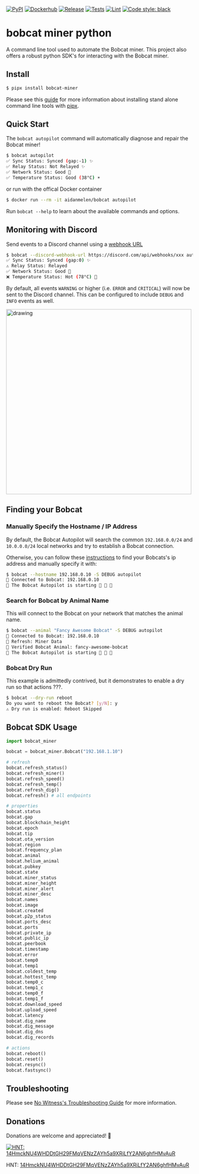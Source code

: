 [![PyPI](https://img.shields.io/pypi/v/bobcat_miner.svg)](https://pypi.org/project/bobcat-miner/)
[![Dockerhub](https://img.shields.io/docker/v/aidanmelen/bobcat?color=blue&label=docker%20build)](https://hub.docker.com/r/aidanmelen/bobcat)
[![Release](https://github.com/aidanmelen/bobcat-miner-python/actions/workflows/release.yaml/badge.svg)](https://github.com/aidanmelen/bobcat-miner-python/actions/workflows/release.yaml)
[![Tests](https://github.com/aidanmelen/bobcat-miner-python/actions/workflows/tests.yaml/badge.svg)](https://github.com/aidanmelen/bobcat-miner-python/actions/workflows/tests.yaml)
[![Lint](https://github.com/aidanmelen/bobcat-miner-python/actions/workflows/lint.yaml/badge.svg)](https://github.com/aidanmelen/bobcat-miner-python/actions/workflows/lint.yaml)
[![Code style: black](https://img.shields.io/badge/code%20style-black-000000.svg)](https://github.com/aidanmelen/bobcat-miner-python/actions/workflows/lint.yaml)


# bobcat miner python

A command line tool used to automate the Bobcat miner. This project also offers a robust python SDK's for interacting with the Bobcat miner.

## Install

```bash
$ pipx install bobcat-miner
```

Please see this [guide](https://packaging.python.org/en/latest/guides/installing-stand-alone-command-line-tools/) for more information about installing stand alone command line tools with [pipx](https://pypa.github.io/pipx/).

## Quick Start

The `bobcat autopilot` command will automatically diagnose and repair the Bobcat miner!

```bash
$ bobcat autopilot
✅ Sync Status: Synced (gap:-1) ✨
✅ Relay Status: Not Relayed ✨
✅ Network Status: Good 📶
✅ Temperature Status: Good (38°C) ☀️
```

or run with the offical Docker container

```bash
$ docker run --rm -it aidanmelen/bobcat autopilot
```

Run `bobcat --help` to learn about the available commands and options.

## Monitoring with Discord

Send events to a Discord channel using a [webhook URL](https://support.discord.com/hc/en-us/articles/228383668-Intro-to-Webhooks)

```bash
$ bobcat --discord-webhook-url https://discord.com/api/webhooks/xxx autopilot
✅ Sync Status: Synced (gap:0) ✨
⚠️ Relay Status: Relayed
✅ Network Status: Good 📶
❌ Temperature Status: Hot (78°C) 🌋
```

By default, all events `WARNING` or higher (i.e. `ERROR` and `CRITICAL`) will now be sent to the Discord channel. This can be configured to include `DEBUG` and `INFO` events as well.

<img src="https://raw.githubusercontent.com/aidanmelen/bobcat-miner-python/main/images/bobcat-autopilot-discord-app.png" alt="drawing" style="width:500px;"/>

## Finding your Bobcat

### Manually Specify the Hostname / IP Address

By default, the Bobcat Autopilot will search the common `192.168.0.0/24` and `10.0.0.0/24` local networks and try to establish a Bobcat connection.

Otherwise, you can follow these [instructions](https://bobcatminer.zendesk.com/hc/en-us/articles/4412905935131-How-to-Access-the-Diagnoser) to find your Bobcats's ip address and manually specify it with:

```bash
$ bobcat --hostname 192.168.0.10 -S DEBUG autopilot
🐛 Connected to Bobcat: 192.168.0.10
🐛 The Bobcat Autopilot is starting 🚀 🚀 🚀
```

### Search for Bobcat by Animal Name

This will connect to the Bobcat on your network that matches the animal name.

```bash
$ bobcat --animal "Fancy Awesome Bobcat" -S DEBUG autopilot
🐛 Connected to Bobcat: 192.168.0.10
🐛 Refresh: Miner Data
🐛 Verified Bobcat Animal: fancy-awesome-bobcat
🐛 The Bobcat Autopilot is starting 🚀 🚀 🚀
```

<!-- ![Bobcat Autopilot Term](https://raw.githubusercontent.com/aidanmelen/bobcat-miner-python/main/images/bobcat-autopilot-term.png) -->
### Bobcat Dry Run

This example is admittedly contrived, but it demonstrates to enable a dry run so that actions ???.

```bash
$ bobcat --dry-run reboot
Do you want to reboot the Bobcat? [y/N]: y
⚠️ Dry run is enabled: Reboot Skipped
```

## Bobcat SDK Usage

```python
import bobcat_miner

bobcat = bobcat_miner.Bobcat("192.168.1.10")

# refresh
bobcat.refresh_status()
bobcat.refresh_miner()
bobcat.refresh_speed()
bobcat.refresh_temp()
bobcat.refresh_dig()
bobcat.refresh() # all endpoints

# properties
bobcat.status
bobcat.gap
bobcat.blockchain_height
bobcat.epoch
bobcat.tip
bobcat.ota_version
bobcat.region
bobcat.frequency_plan
bobcat.animal
bobcat.helium_animal
bobcat.pubkey
bobcat.state
bobcat.miner_status
bobcat.miner_height
bobcat.miner_alert
bobcat.miner_desc
bobcat.names
bobcat.image
bobcat.created
bobcat.p2p_status
bobcat.ports_desc
bobcat.ports
bobcat.private_ip
bobcat.public_ip
bobcat.peerbook
bobcat.timestamp
bobcat.error
bobcat.temp0
bobcat.temp1
bobcat.coldest_temp
bobcat.hottest_temp
bobcat.temp0_c
bobcat.temp1_c
bobcat.temp0_f
bobcat.temp1_f
bobcat.download_speed
bobcat.upload_speed
bobcat.latency
bobcat.dig_name
bobcat.dig_message
bobcat.dig_dns
bobcat.dig_records

# actions
bobcat.reboot()
bobcat.reset()
bobcat.resync()
bobcat.fastsync()
```

## Troubleshooting

Please see [No Witness's Troubleshooting Guide](https://www.nowitness.org/troubleshooting/) for more information.

## Donations

Donations are welcome and appreciated! :gift:

[![HNT: 14HmckNU4WHDDtGH29FMqVENzZAYh5a9XRiLfY2AN6ghfHMvAuR](https://raw.githubusercontent.com/aidanmelen/bobcat-miner-python/main/images/wallet.jpg)](https://explorer-v1.helium.com/accounts/14HmckNU4WHDDtGH29FMqVENzZAYh5a9XRiLfY2AN6ghfHMvAuR)

HNT: [14HmckNU4WHDDtGH29FMqVENzZAYh5a9XRiLfY2AN6ghfHMvAuR](https://explorer-v1.helium.com/accounts/14HmckNU4WHDDtGH29FMqVENzZAYh5a9XRiLfY2AN6ghfHMvAuR)
